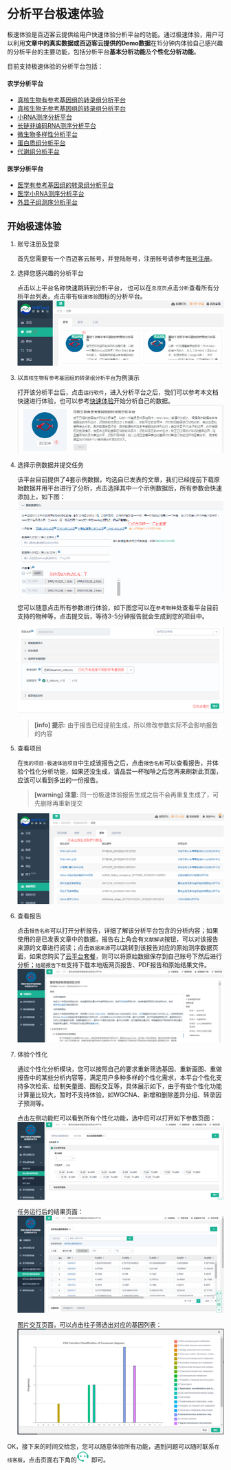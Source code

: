 # 分析平台极速体验
极速体验是百迈客云提供给用户快速体验分析平台的功能。通过极速体验，用户可以利用**文章中的真实数据或百迈客云提供的Demo数据**在15分钟内体验自己感兴趣的分析平台的主要功能，包括分析平台**基本分析功能**及**个性化分析功能**。

目前支持极速体验的分析平台包括：
#### 农学分析平台
* [真核生物有参考基因组的转录组分析平台](https://international.biocloud.net/zh/software/agriculture/detail/8a817f674fd9e535014fda7080080a9b)
* [真核生物无参考基因组的转录组分析平台](https://international.biocloud.net/zh/software/agriculture/detail/8a817f674fd9e535014fda7131d30a9f)
* [小RNA测序分析平台](https://international.biocloud.net/zh/software/agriculture/detail/8a817f674fd9e535014fda728ed70aa9)
* [长链非编码RNA测序分析平台](https://international.biocloud.net/zh/software/agriculture/detail/8a817f674fd9e535014fda734dd30aad)
* [微生物多样性分析平台](https://international.biocloud.net/zh/software/agriculture/detail/8a817f674fd9e535014fda746c8f0ac1)
* [蛋白质组分析平台](https://international.biocloud.net/zh/software/agriculture/detail/8a8300b2643577f3016439ffb79b0169)
* [代谢组分析平台](https://international.biocloud.net/zh/software/agriculture/detail/8a8300b2643577f301643a00c88f016e)

#### 医学分析平台
* [医学有参考基因组的转录组分析平台](https://international.biocloud.net/zh/software/medical/detail/8a8300b85373df4b015373f16e1a0037)
* [医学小RNA测序分析平台](https://international.biocloud.net/zh/software/medical/detail/8a8300b853639d27015363a1766f002c)
* [外显子组测序分析平台](https://international.biocloud.net/zh/software/medical/detail/8a817f674fd9e535014fda73caae0ab3)

## 开始极速体验
1. 账号注册及登录

    首先您需要有一个百迈客云账号，并登陆账号，注册账号请参考[账号注册](../get-started/account-settings.md)。
2. 选择您感兴趣的分析平台
    
    点击以上平台名称快速跳转到分析平台， 也可以在`总览页`点击`分析`查看所有分析平台列表，点击带有`极速体验`图标的分析平台。
    ![app_list](./quick-use-workflow/app_list.png)
3. 以`真核生物有参考基因组的转录组分析平台`为例演示

    打开该分析平台后，点击`运行软件`，进入分析平台之后，我们可以参考本文档快速进行体验，也可以参考[快速体验](get-started/quick-start.md)开始分析自己的数据。
    ![ref_run](./quick-use-workflow/ref_run.png)
4. 选择示例数据并提交任务

    该平台目前提供了4套示例数据，均选自已发表的文章，我们已经提前下载原始数据并用平台进行了分析，点击选择其中一个示例数据后，所有参数会快速添加上，如下图：
    ![select_tiyan_data](./quick-use-workflow/select_tiyan_data.png)
    
    您可以随意点击所有参数进行体验，如下图您可以在`参考物种`处查看平台目前支持的物种等，点击提交后，等待3-5分钟报告就会生成到您的项目中。
   
    ![change_parameter](./quick-use-workflow/change_parameter.png)
    
    > **[info] 提示:** 由于报告已经提前生成，所以修改参数实际不会影响报告的内容

5. 查看项目

    在`我的项目-极速体验项目`中生成该报告之后，点击`报告名称`可以查看报告，并体验个性化分析功能，如果还没生成，请品尝一杯咖啡之后您再来刷新此页面，应该可以看到多出的一份报告。
    
    > **[warning] 注意:** 同一份极速体验报告生成之后不会再重复生成了，可先删除再重新提交

    ![jisu_project](./quick-use-workflow/jisu_project.png)
6. 查看报告

    点击`报告名称`可以打开分析报告，详细了解该分析平台包含的分析内容；如果使用的是已发表文章中的数据，报告右上角会有`文献解读`按钮，可以对该报告来源的文章进行阅读；点击`数据来源`可以跳转到该报告对应的原始测序数据页面，如果您购买了[云平台套餐](get-started/account-settings.md)，则可以将原始数据保存到自己账号下然后进行分析；`结题报告下载`支持下载本地版网页报告、PDF报告和原始结果文件。
    ![jisu_report](./quick-use-workflow/jisu_report.png)
7. 体验个性化

    通过个性化分析模块，您可以按照自己的要求重新筛选基因、重新画图、重做报告中的某些分析内容等，满足用户多种多样的个性化需求，本平台个性化支持多次检索、绘制矢量图、图标交互等，具体展示如下，由于有些个性化功能计算量比较大，暂时不支持体验，如WGCNA、新增和删除差异分组、转录因子预测等。
    
    点击左侧功能栏可以看到所有个性化功能，选中后可以打开如下参数页面：
    ![input_parameter](./quick-use-workflow/input_parameter.png)
    
    任务运行后的结果页面：
    ![personal_result1](./quick-use-workflow/personal_result1.png)
    
    图片交互页面，可以点击柱子筛选出对应的基因列表：
    ![interactive_img](./quick-use-workflow/interactive_img.png)

OK，接下来的时间交给您，您可以随意体验所有功能，遇到问题可以随时联系`在线客服`，点击页面右下角的![online_surport](../basic-img/online_surport.png) 即可。